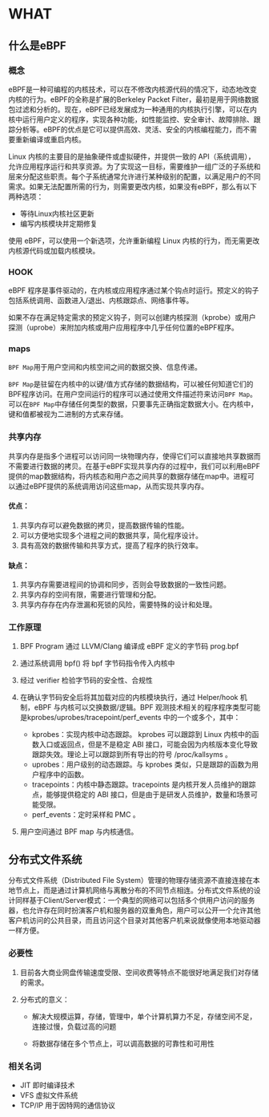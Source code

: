 # WHAT

## 什么是eBPF

### 概念

eBPF是一种可编程的内核技术，可以在不修改内核源代码的情况下，动态地改变内核的行为。eBPF的全称是扩展的Berkeley Packet Filter，最初是用于网络数据包过滤和分析的。现在，eBPF已经发展成为一种通用的内核执行引擎，可以在内核中运行用户定义的程序，实现各种功能，如性能监控、安全审计、故障排除、跟踪分析等。eBPF的优点是它可以提供高效、灵活、安全的内核编程能力，而不需要重新编译或重启内核。



Linux 内核的主要目的是抽象硬件或虚拟硬件，并提供一致的 API（系统调用），允许应用程序运行和共享资源。为了实现这一目标，需要维护一组广泛的子系统和层来分配这些职责。每个子系统通常允许进行某种级别的配置，以满足用户的不同需求。如果无法配置所需的行为，则需要更改内核，如果没有eBPF，那么有以下两种选项：

- 等待Linux内核社区更新
- 编写内核模块并定期修复

使用 eBPF，可以使用一个新选项，允许重新编程 Linux 内核的行为，而无需更改内核源代码或加载内核模块。

### HOOK

eBPF 程序是事件驱动的，在内核或应用程序通过某个钩点时运行。预定义的钩子包括系统调用、函数进入/退出、内核跟踪点、网络事件等。

如果不存在满足特定需求的预定义钩子，则可以创建内核探测（kprobe）或用户探测（uprobe）来附加内核或用户应用程序中几乎任何位置的eBPF程序。

### maps

`BPF Map`用于用户空间和内核空间之间的数据交换、信息传递。

`BPF Map`是驻留在内核中的以键/值方式存储的数据结构，可以被任何知道它们的BPF程序访问。在用户空间运行的程序可以通过使用文件描述符来访问`BPF Map`。可以在`BPF Map`中存储任何类型的数据，只要事先正确指定数据大小。在内核中，键和值都被视为二进制的方式来存储。

### 共享内存

共享内存是指多个进程可以访问同一块物理内存，使得它们可以直接地共享数据而不需要进行数据的拷贝。在基于eBPF实现共享内存的过程中，我们可以利用eBPF提供的map数据结构，将内核态和用户态之间共享的数据存储在map中。进程可以通过eBPF提供的系统调用访问这些map，从而实现共享内存。

#### 优点：

1. 共享内存可以避免数据的拷贝，提高数据传输的性能。
2. 可以方便地实现多个进程之间的数据共享，简化程序设计。
3. 具有高效的数据传输和共享方式，提高了程序的执行效率。

#### 缺点：

1. 共享内存需要进程间的协调和同步，否则会导致数据的一致性问题。
2. 共享内存的空间有限，需要进行管理和分配。
3. 共享内存存在内存泄漏和死锁的风险，需要特殊的设计和处理。

### 工作原理

1. BPF Program 通过 LLVM/Clang 编译成 eBPF 定义的字节码 prog.bpf
2. 通过系统调用 bpf() 将 bpf 字节码指令传入内核中
3. 经过 verifier 检验字节码的安全性、合规性
4. 在确认字节码安全后将其加载对应的内核模块执行，通过 Helper/hook 机制，eBPF 与内核可以交换数据/逻辑。BPF 观测技术相关的程序程序类型可能是kprobes/uprobes/tracepoint/perf_events 中的一个或多个，其中：
   - kprobes：实现内核中动态跟踪。 kprobes 可以跟踪到 Linux 内核中的函数入口或返回点，但是不是稳定 ABI 接口，可能会因为内核版本变化导致跟踪失效。理论上可以跟踪到所有导出的符号 /proc/kallsyms 。
   - uprobes：用户级别的动态跟踪。与 kprobes 类似，只是跟踪的函数为用户程序中的函数。
   - tracepoints：内核中静态跟踪。tracepoints 是内核开发人员维护的跟踪点，能够提供稳定的 ABI 接口，但是由于是研发人员维护，数量和场景可能受限。
   - perf_events：定时采样和 PMC 。

5. 用户空间通过 BPF map 与内核通信。

## 分布式文件系统

分布式文件系统（Distributed File System）管理的物理存储资源不直接连接在本地节点上，而是通过计算机网络与离散分布的不同节点相连。分布式文件系统的设计同样基于Client/Server模式：一个典型的网络可以包括多个供用户访问的服务器，也允许存在同时扮演客户机和服务器的双重角色，用户可以公开一个允许其他客户机访问的公共目录，而且访问这个目录对其他客户机来说就像使用本地驱动器一样方便。

### 必要性

1. 目前各大商业网盘传输速度受限、空间收费等特点不能很好地满足我们对存储的需求。

2. 分布式的意义：

   - 解决大规模运算，存储，管理中，单个计算机算力不足，存储空间不足，连接过慢，负载过高的问题

   - 将数据存储在多个节点上，可以调高数据的可靠性和可用性

### 相关名词

- JIT 即时编译技术
- VFS 虚拟文件系统
- TCP/IP 用于因特网的通信协议